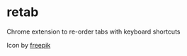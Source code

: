 # retab

Chrome extension to re-order tabs with keyboard shortcuts

Icon by [freepik](http://www.flaticon.com/authors/freepik)
